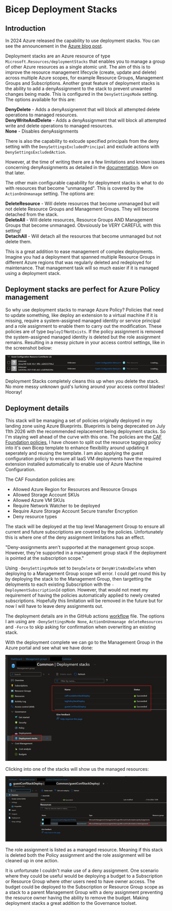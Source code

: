 # Bicep Deployment Stacks

## Introduction

In 2024 Azure released the capability to use deployment stacks.  You can see the announcement in the [Azure blog post](https://techcommunity.microsoft.com/blog/azuregovernanceandmanagementblog/arm-deployment-stacks-now-ga/4145469).

Deployment stacks are an Azure resource of type ```Microsoft.Resources/deploymentStacks``` that enables you to manage a group of other Azure resources as a single atomic unit.  The aim of this is to improve the resource management lifecycle (create, update and delete) across multiple Azure scopes, for example Resource Groups, Management Groups and Subscriptions.  Another great feature of deployment stacks is the ability to add a denyAssignment to the stack to prevent unwanted changes being made. This is configured in the ```DenySettingsMode``` setting.  The options available for this are:

**DenyDelete** - Adds a denyAssignemnt that will block all attempted delete operations to managed resources.<br/>
**DenyWriteAndDelete** - Adds a denyAssignment that will block all attempted write and delete operations to managed resources.<br/>
**None** - Disables denyAssignments

There is also the capability to exlcude specified principals from the deny setting with the ```DenySettingsExcludedPrincipal``` and exclude actions with ```DenySettingsExcludedAction```.

However, at the time of writing there are a few limitations and known issues concerning denyAssignments as detailed in the [documentation](https://learn.microsoft.com/en-us/azure/azure-resource-manager/bicep/deployment-stacks?tabs=azure-powershell#known-limitations).  More on that later.

The other main configurable capability for deployment stacks is what to do with resources that become "unmanaged".  This is covered by the ```ActionOnUnmanage``` setting.  The options are:

**DeleteResource** - Will delete resources that become unmanaged but will not delete Resource Groups and Management Groups.  They will become detached from the stack.<br/>
**DeleteAll** - Will delete resources, Resource Groups AND Management Groups that become unmanaged.  Obvsiously be VERY CAREFUL with this setting!<br/>
**DetachAll** - Will detach all the resources that become unmanaged but not delete them.

This is a great addition to ease management of complex deployments.  Imagine you had a deployment that spanned multiple Resource Groups in different Azure regions that was regularly deleted and redeployed for maintenance.  That management task will so much easier if it is managed using a deployment stack.

## Deployment stacks are perfect for Azure Policy management

So why use deployment stacks to manage Azure Policy?  Policies that need to update something, like deploy an extension to a virtual machine if it is missing, require a system-assigned managed identity or service principal and a role assignment to enable them to carry out the modification.  These policies are of type ```DeployIfNotExists```.  If the policy assignment is removed the system-assigned managed identity is deleted but the role assignment remains.  Resulting in a messy picture in your access control settings, like in the screenshot below:

![Orphaned Role Assignment](https://github.com/paul-mccormack/BicepDeploymentStacks/blob/main/images/orphanedRoleAssignment.jpg)

Deployment Stacks completely cleans this up when you delete the stack.  No more messy unknown guid's lurking around your access control blades!  Hooray!

## Deployment details

This stack will be managing a set of policies originally deployed in my landing zone using Azure Blueprints.  Blueprints is being deprecated on July 11th 2026 with the recommended replacement being deployment stacks.  So I'm staying well ahead of the curve with this one.  The policies are the [CAF Foundation policies](https://learn.microsoft.com/en-us/azure/governance/blueprints/samples/caf-foundation/), I have chosen to split out the resource tagging policy into it's own Bicep template to enhance flexibility around updating it seperately and reusing the template.  I am also applying the guest configuration policiy to ensure all IaaS VM deployments have the required extension installed automatically to enable use of Azure Machine Configuration.

The CAF Foundation policies are:<br/>

* Allowed Azure Region for Resources and Resource Groups<br/>
* Allowed Storage Account SKUs<br/>
* Allowed Azure VM SKUs<br/>
* Require Network Watcher to be deployed<br/>
* Require Azure Storage Account Secure transfer Encryption<br/>
* Deny resource types<br/>

The stack will be deployed at the top level Management Group to ensure all current and future subscriptions are covered by the policies.  Unfortunately this is where one of the deny assignment limitations has an effect.

"Deny-assignments aren't supported at the management group scope. However, they're supported in a management group stack if the deployment is pointed at the subscription scope."

Using ```-DenySettingsMode``` set to ```DenyDelete``` or ```DenyWriteAndDelete``` when deploying to a Management Group scope will error.  I could get round this by by deploying the stack to the Management Group, then targetting the deloyments to each existing Subscription with the ```-DeploymentSubscriptionId``` option. However, that would not meet my requirement of having the policies automatically applied to newly created subscriptions.  Hopefully this limitation will be removed in the future but for now I will have to leave deny assignments out.

The deployment details are in the GitHub actions [workflow](https://github.com/paul-mccormack/BicepDeploymentStacks/blob/main/.github/workflows/policyStack.yml) file.  The options I am using are ```-DenySettingsMode None```, ```ActionOnUnmanage deleteResources``` and ```-Force``` to skip asking for confirmation when overwriting an existing stack.

With the deployment complete we can go to the Management Group in the Azure portal and see what we have done:

![Deployed Stack](https://github.com/paul-mccormack/BicepDeploymentStacks/blob/main/images/deploymentStacks.jpg)

Clicking into one of the stacks will show us the managed resources:

![Managed Resources](https://github.com/paul-mccormack/BicepDeploymentStacks/blob/main/images/managedRoleAssignment.jpg)

The role assignment is listed as a managed resource.  Meaning if this stack is deleted both the Policy assignment and the role assignment will be cleaned up in one action.

It is unfortunate I couldn't make use of a deny assignment. One scenario where they could be useful would be deploying a budget to a Subscription or Resource Group where other users need to have owner access.  The budget could be deployed to the Subscription or Resource Group scope as a stack to a parent Management Group with a deny assignment preventing the resource owner having the ability to remove the budget.  Making deployment stacks a great addition to the Governance toolset.